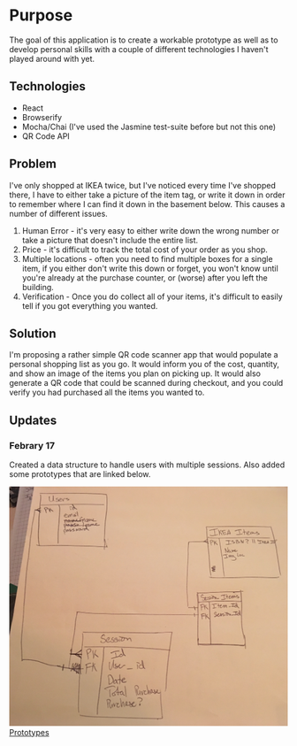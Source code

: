 # Purpose

The goal of this application is to create a workable prototype as well as to develop personal skills with a couple of different technologies I haven't played around with yet.

## Technologies

- React
- Browserify
- Mocha/Chai (I've used the Jasmine test-suite before but not this one)
- QR Code API

## Problem

I've only shopped at IKEA twice, but I've noticed every time I've shopped there, I have to either take a picture of the item tag, or write it down in order to remember where I can find it down in the basement below.  This causes a number of different issues.

1. Human Error - it's very easy to either write down the wrong number or take a picture that doesn't include the entire list.
2. Price - it's difficult to track the total cost of your order as you shop.
3. Multiple locations - often you need to find multiple boxes for a single item, if you either don't write this down or forget, you won't know until you're already at the purchase counter, or (worse) after you left the building.
4. Verification - Once you do collect all of your items, it's difficult to easily tell if you got everything you wanted.

## Solution

I'm proposing a rather simple QR code scanner app that would populate a personal shopping list as you go.  It would inform you of the cost, quantity, and show an image of the items you plan on picking up.  It would also generate a QR code that could be scanned during checkout, and you could verify you had purchased all the items you wanted to.



## Updates

### Febrary 17

Created a data structure to handle users with multiple sessions.  Also added some prototypes that are linked below.

![Data Structure](data_structure.jpg)
[Prototypes](prototype.md)
